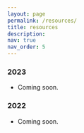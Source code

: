 ```yaml
---
layout: page
permalink: /resources/
title: resources
description: 
nav: true
nav_order: 5
---
```


### <b>2023</b>
- Coming soon.

### <b>2022</b>
- Coming soon.
